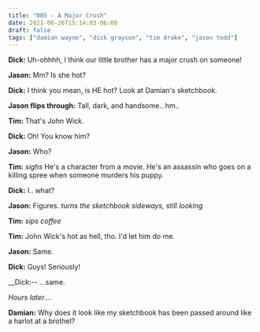 ```yaml
---
title: "005 - A Major Crush"
date: 2021-06-26T15:14:03-06:00
draft: false
tags: ["damian wayne", "dick grayson", "tim drake", "jason todd"]
---
```


__Dick:__ Uh-ohhhh, I think our little brother has a major crush on someone!

__Jason:__ Mm? Is she hot?

__Dick:__ I think you mean, is HE hot? Look at Damian's sketchbook.

__Jason flips through:__ Tall, dark, and handsome.. hm..

__Tim:__ That's John Wick.

__Dick:__ Oh! You know him?

__Jason:__ Who?

__Tim:__ *sighs* He's a character from a movie. He's an assassin who goes on a killing spree when someone murders his puppy.

__Dick:__ I.. what?

__Jason:__ Figures. *turns the sketchbook sideways, still looking*

__Tim:__ *sips coffee*

__Tim:__ John Wick's hot as hell, tho. I'd let him do me.

__Jason:__ Same.

__Dick:__ Guys! Seriously!

__Dick:-- ...same.

_Hours later...._

__Damian:__ Why does it look like my sketchbook has been passed around like a harlot at a brothel?

